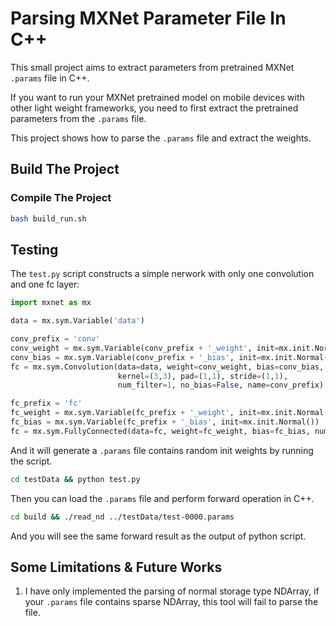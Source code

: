 # Parsing MXNet Parameter File In C++

This small project aims to extract parameters from pretrained MXNet `.params` file in C++.

If you want to run your MXNet pretrained model on mobile devices with other light weight frameworks, you need to first extract the pretrained parameters from the `.params` file.

This project shows how to parse the `.params` file and extract the weights.

## Build The Project

### Compile The Project

```bash
bash build_run.sh
```

## Testing

The `test.py` script constructs a simple nerwork with only one convolution and one fc layer:

```python
import mxnet as mx

data = mx.sym.Variable('data')

conv_prefix = 'conv'
conv_weight = mx.sym.Variable(conv_prefix + '_weight', init=mx.init.Normal())
conv_bias = mx.sym.Variable(conv_prefix + '_bias', init=mx.init.Normal())
fc = mx.sym.Convolution(data=data, weight=conv_weight, bias=conv_bias,
                        kernel=(3,3), pad=(1,1), stride=(1,1), 
                        num_filter=1, no_bias=False, name=conv_prefix)

fc_prefix = 'fc'
fc_weight = mx.sym.Variable(fc_prefix + '_weight', init=mx.init.Normal())
fc_bias = mx.sym.Variable(fc_prefix + '_bias', init=mx.init.Normal())
fc = mx.sym.FullyConnected(data=fc, weight=fc_weight, bias=fc_bias, num_hidden=1, no_bias=False, name='fc')

```

And it will generate a `.params` file contains random init weights by running the script.

```bash
cd testData && python test.py
```

Then you can load the `.params` file and perform forward operation in C++.

```bash
cd build && ./read_nd ../testData/test-0000.params
```
And you will see the same forward result as the output of python script.


## Some Limitations & Future Works
1. I have only implemented the parsing of normal storage type NDArray, if your `.params` file contains sparse NDArray, this tool will fail to parse the file.
